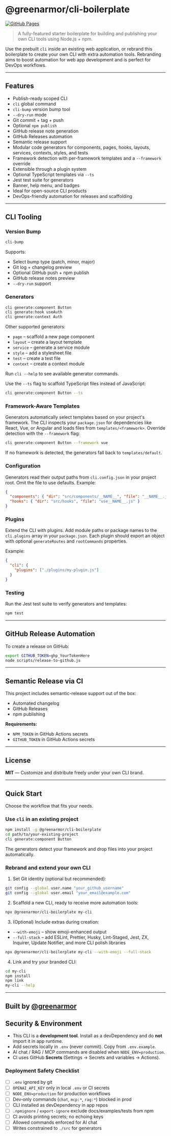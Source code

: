 # @greenarmor/cli-boilerplate

[![GitHub Pages](https://img.shields.io/badge/docs-online-success?logo=github&style=flat-square)](https://greenarmor.github.io/cli-boilerplate)

> A fully-featured starter boilerplate for building and publishing your own CLI tools using Node.js + npm.

Use the prebuilt `cli` inside an existing web application, or rebrand this boilerplate to create your own CLI with extra automation tools. Rebranding aims to boost automation for web app development and is perfect for DevOps workflows.

---

## Features

- Publish-ready scoped CLI
- `cli` global command
- `cli-bump` version bump tool
- `--dry-run` mode
- Git commit + tag + push
- Optional `npm publish`
- GitHub release note generation
- GitHub Releases automation
- Semantic release support
- Modular code generators for components, pages, hooks, layouts, services, contexts, styles, and tests
- Framework detection with per-framework templates and a `--framework` override
- Extensible through a plugin system
- Optional TypeScript templates via `--ts`
- Jest test suite for generators
- Banner, help menu, and badges
- Ideal for open-source CLI products
- DevOps-friendly automation for releases and scaffolding

---

## CLI Tooling

### Version Bump

```bash
cli-bump
```

Supports:

- Select bump type (patch, minor, major)
- Git log + changelog preview
- Optional GitHub push + npm publish
- GitHub release notes preview
- `--dry-run` support

### Generators

```bash
cli generate:component Button
cli generate:hook useAuth
cli generate:context Auth
```

Other supported generators:

- `page` – scaffold a new page component
- `layout` – create a layout template
- `service` – generate a service module
- `style` – add a stylesheet file
- `test` – create a test file
- `context` – create a context module

Run `cli --help` to see available generator commands.

Use the `--ts` flag to scaffold TypeScript files instead of JavaScript:

```bash
cli generate:component Button --ts
```

### Framework-Aware Templates

Generators automatically select templates based on your project's framework. The CLI inspects your `package.json` for dependencies like React, Vue, or Angular and loads files from `templates/<framework>`. Override detection with the `--framework` flag:

```bash
cli generate:component Button --framework vue
```

If no framework is detected, the generators fall back to `templates/default`.

### Configuration

Generators read their output paths from `cli.config.json` in your project root. Omit the file to use defaults. Example:

```json
{
  "components": { "dir": "src/components/__NAME__", "file": "__NAME__.jsx" },
  "hooks": { "dir": "src/hooks", "file": "use__NAME__.js" }
}
```

### Plugins

Extend the CLI with plugins. Add module paths or package names to the `cli.plugins` array in your `package.json`. Each plugin should export an object with optional `generateRoutes` and `rootCommands` properties.

Example:

```json
{
  "cli": {
    "plugins": ["./plugins/my-plugin.js"]
  }
}
```

### Testing

Run the Jest test suite to verify generators and templates:

```bash
npm test
```

---

## GitHub Release Automation

To create a release on GitHub:

```bash
export GITHUB_TOKEN=ghp_YourTokenHere
node scripts/release-to-github.js
```

---

## Semantic Release via CI

This project includes semantic-release support out of the box:

- Automated changelog
- GitHub Releases
- npm publishing

**Requirements:**

- `NPM_TOKEN` in GitHub Actions secrets
- `GITHUB_TOKEN` in GitHub Actions secrets

---

## License

**MIT** — Customize and distribute freely under your own CLI brand.

---

## Quick Start

Choose the workflow that fits your needs.

### Use `cli` in an existing project

```bash
npm install -g @greenarmor/cli-boilerplate
cd path/to/your-existing-project
cli generate:component Button
```

The generators detect your framework and drop files into your project automatically.

### Rebrand and extend your own CLI

1. Set Git identity (optional but recommended):

```bash
git config --global user.name "your_github_username"
git config --global user.email "your_email@example.com"
```

2. Scaffold a new CLI, ready to receive more automation tools:

```bash
npx @greenarmor/cli-boilerplate my-cli
```

3. (Optional) Include extras during creation:

- `--with-emoji` – show emoji-enhanced output
- `--full-stack` – add ESLint, Prettier, Husky, Lint-Staged, Jest, ZX, Inquirer, Update Notifier, and more CLI polish libraries

```bash
npx @greenarmor/cli-boilerplate my-cli --with-emoji --full-stack
```

4. Link and try your branded CLI:

```bash
cd my-cli
npm install
npm link
my-cli --help
```

---

## Built by [@greenarmor](https://github.com/greenarmor)

## Security & Environment

- This CLI is a **development tool**. Install as a devDependency and do **not** import it in app runtime.
- Add secrets locally in `.env` (never commit). Copy from `.env.example`.
- AI chat / RAG / MCP commands are disabled when `NODE_ENV=production`.
- CI uses GitHub **Secrets** (Settings → Secrets and variables → Actions).

### Deployment Safety Checklist

- [ ] `.env` ignored by git
- [ ] `OPENAI_API_KEY` only in local `.env` or CI secrets
- [ ] `NODE_ENV=production` for production workflows
- [ ] Dev‑only commands (`chat`, `mcp:*`, `rag:*`) blocked in prod
- [ ] CLI installed as devDependency in app repos
- [ ] `.npmignore` / `export-ignore` exclude docs/examples/tests from npm
- [ ] CI avoids printing secrets; no echoing keys
- [ ] Allowed commands enforced for AI chat
- [ ] Writes constrained to `./src` for generators
